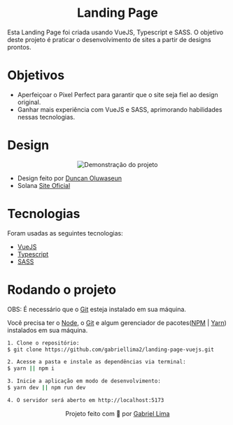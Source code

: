 <h1 align="center">
    Landing Page
</h1>

Esta Landing Page foi criada usando VueJS, Typescript e SASS. O objetivo deste projeto é praticar o desenvolvimento de sites a partir de designs prontos.

# Objetivos

- Aperfeiçoar o Pixel Perfect para garantir que o site seja fiel ao design original.
- Ganhar mais experiência com VueJS e SASS, aprimorando habilidades nessas tecnologias.

# Design

<div align="center">
  <img src="./public/docs/design.png" alt="Demonstração do projeto" >
</div>

- Design feito por [Duncan Oluwaseun](https://www.figma.com/@duncanoluwaseun)
- Solana [Site Oficial](https://solana.com/)

# Tecnologias

<p>Foram usadas as seguintes tecnologias:</p>

- [VueJS](https://br.vuejs.org/)
- [Typescript](https://www.typescriptlang.org/)
- [SASS](https://sass-lang.com/)

# Rodando o projeto

OBS: É necessário que o [Git](https://git-scm.com/) esteja instalado em sua máquina.

Você precisa ter o [Node](https://nodejs.org/en/), o [Git](https://git-scm.com/) e algum gerenciador de pacotes([NPM](https://docs.npmjs.com/downloading-and-installing-node-js-and-npm/) | [Yarn](https://classic.yarnpkg.com/lang/en/docs/install)) instalados em sua máquina.

```bash
1. Clone o repositório:
$ git clone https://github.com/gabriellima2/landing-page-vuejs.git

2. Acesse a pasta e instale as dependências via terminal:
$ yarn || npm i

3. Inicie a aplicação em modo de desenvolvimento:
$ yarn dev || npm run dev

4. O servidor será aberto em http://localhost:5173
```

<p align="center">Projeto feito com 💙 por <a href="https://www.linkedin.com/in/gabriel-lima-860612236">Gabriel Lima</a></p>
